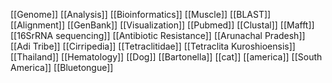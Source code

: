 [[Genome]]
[[Analysis]]
[[Bioinformatics]]
[[Muscle]]
[[BLAST]]
[[Alignment]]
[[GenBank]]
[[Visualization]]
[[Pubmed]]
[[Clustal]]
[[Mafft]]
[[16SrRNA sequencing]]
[[Antibiotic Resistance]]
[[Arunachal Pradesh]]
[[Adi Tribe]]
[[Cirripedia]]
[[Tetraclitidae]]
[[Tetraclita Kuroshioensis]]
[[Thailand]]
[[Hematology]]
[[Dog]]
[[Bartonella]]
[[cat]]
[[america]]
[[South America]]
[[Bluetongue]]
